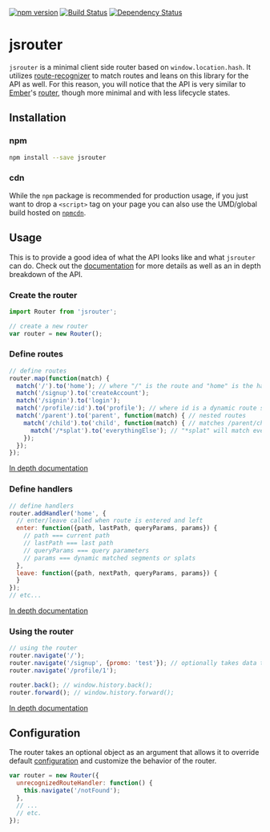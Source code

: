 [![npm version](https://badge.fury.io/js/jsrouter.svg)](http://badge.fury.io/js/jsrouter)
[![Build Status](https://secure.travis-ci.org/jdlehman/jsrouter.svg?branch=master)](http://travis-ci.org/jdlehman/jsrouter)
[![Dependency Status](https://david-dm.org/jdlehman/jsrouter.svg)](https://david-dm.org/jdlehman/jsrouter)

# jsrouter

`jsrouter` is a minimal client side router based on `window.location.hash`. It utilizes [route-recognizer](https://github.com/tildeio/route-recognizer) to match routes and leans on this library for the API as well. For this reason, you will notice that the API is very similar to [Ember](http://emberjs.com/)'s [router](https://github.com/tildeio/router.js), though more minimal and with less lifecycle states.

## Installation

### npm

```sh
npm install --save jsrouter
```

### cdn

While the `npm` package is recommended for production usage, if you just want to drop a `<script>` tag on your page you can also use the UMD/global build hosted on [`npmcdn`](https://npmcdn.com/jsrouter@0.4.0/dist/jsrouter.min.js).

## Usage

This is to provide a good idea of what the API looks like and what `jsrouter` can do. Check out the [documentation](docs/router.md) for more details as well as an in depth breakdown of the API.

### Create the router

```js
import Router from 'jsrouter';

// create a new router
var router = new Router();
```

### Define routes

```js
// define routes
router.map(function(match) {
  match('/').to('home'); // where "/" is the route and "home" is the handler name
  match('/signup').to('createAccount');
  match('/signin').to('login');
  match('/profile/:id').to('profile'); // where id is a dynamic route segment
  match('/parent').to('parent', function(match) { // nested routes
    match('/child').to('child', function(match) { // matches /parent/child and calls both handlers
      match('/*splat').to('everythingElse'); // "*splat" will match everything
    });
  });
});
```

[In depth documentation](/docs/defining-routes.md)

### Define handlers

```js
// define handlers
router.addHandler('home', {
  // enter/leave called when route is entered and left
  enter: function({path, lastPath, queryParams, params}) {
    // path === current path
    // lastPath === last path
    // queryParams === query parameters
    // params === dynamic matched segments or splats
  },
  leave: function({path, nextPath, queryParams, params}) {
  }
});
// etc...
```

[In depth documentation](/docs/defining-handlers.md)

### Using the router

```js
// using the router
router.navigate('/');
router.navigate('/signup', {promo: 'test'}); // optionally takes data to store in window.history.replaceState
router.navigate('/profile/1');

router.back(); // window.history.back();
router.forward(); // window.history.forward();
```

[In depth documentation](/docs/router.md)

## Configuration

The router takes an optional object as an argument that allows it to override default [configuration](/docs/router-config.md) and customize the behavior of the router.

```js
var router = new Router({
  unrecognizedRouteHandler: function() {
    this.navigate('/notFound');
  },
  // ...
  // etc.
});
```
